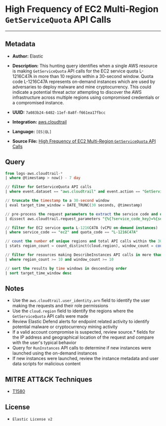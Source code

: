 # High Frequency of EC2 Multi-Region `GetServiceQuota` API Calls

---

## Metadata

- **Author:** Elastic
- **Description:** This hunting query identifies when a single AWS resource is making `GetServiceQuota` API calls for the EC2 service quota L-1216C47A in more than 10 regions within a 30-second window. Quota code L-1216C47A represents on-demand instances which are used by adversaries to deploy malware and mine cryptocurrency. This could indicate a potential threat actor attempting to discover the AWS infrastructure across multiple regions using compromised credentials or a compromised instance.

- **UUID:** `7a083b24-6482-11ef-8a8f-f661ea17fbcc`
- **Integration:** [aws.cloudtrail](https://docs.elastic.co/integrations/aws/cloudtrail)
- **Language:** `[ES|QL]`
- **Source File:** [High Frequency of EC2 Multi-Region `GetServiceQuota` API Calls](../queries/ec2_discovery_multi_region_get_service_quota_calls.toml)

## Query

```sql
from logs-aws.cloudtrail-*
| where @timestamp > now() - 7 day

// filter for GetServiceQuota API calls
| where event.dataset == "aws.cloudtrail" and event.action == "GetServiceQuota"

// truncate the timestamp to a 30-second window
| eval target_time_window = DATE_TRUNC(30 seconds, @timestamp)

// pre-process the request parameters to extract the service code and quota code
| dissect aws.cloudtrail.request_parameters "{%{?service_code_key}=%{service_code}, %{?quota_code_key}=%{quota_code}}"

// filter for EC2 service quota L-1216C47A (vCPU on-demand instances)
| where service_code == "ec2" and quota_code == "L-1216C47A"

// count the number of unique regions and total API calls within the 30-second window
| stats region_count = count_distinct(cloud.region), window_count = count(*) by target_time_window, aws.cloudtrail.user_identity.arn

// filter for resources making DescribeInstances API calls in more than 10 regions within the 30-second window
| where region_count >= 10 and window_count >= 10

// sort the results by time windows in descending order
| sort target_time_window desc
```

## Notes

- Use the `aws.cloudtrail.user_identity.arn` field to identify the user making the requests and their role permissions
- Use the `cloud.region` field to identify the regions where the `GetServiceQuota` API calls were made
- Review Elastic Defend alerts for endpoint related activity to identify potential malware or cryptocurrency mining activity
- If a valid account compromise is suspected, review source.* fields for the IP address and geographical location of the request and compare with the user's typical behavior
- Query for `RunInstances` API calls to determine if new instances were launched using the on-demand instances
- If new instances were launched, review the instance metadata and user data scripts for malicious content

## MITRE ATT&CK Techniques

- [T1580](https://attack.mitre.org/techniques/T1580)

## License

- `Elastic License v2`
